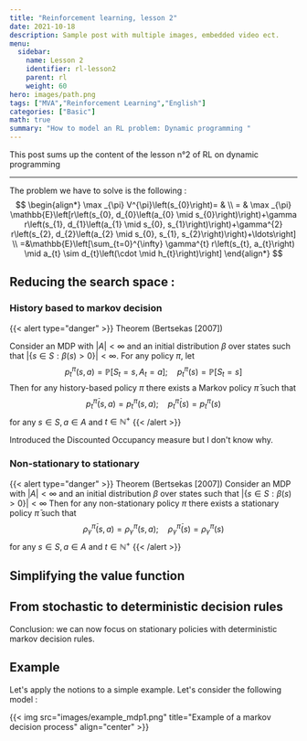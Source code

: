 ```yaml
---
title: "Reinforcement learning, lesson 2"
date: 2021-10-18
description: Sample post with multiple images, embedded video ect.
menu:
  sidebar:
    name: Lesson 2
    identifier: rl-lesson2
    parent: rl
    weight: 60
hero: images/path.png
tags: ["MVA","Reinforcement Learning","English"]
categories: ["Basic"]
math: true
summary: "How to model an RL problem: Dynamic programming "
---
```

This post sums up the content of the lesson n°2 of RL on dynamic programming

---

<style>
r { color: Red }
o { color: Orange }
g { color: Green }
b { color: Blue }
</style>

The problem we have to solve is the following : 
$$
\begin{align*}
\max _{\pi} V^{\pi}\left(s_{0}\right)= & \\
= & \max _{\pi} \mathbb{E}\left[r\left(s_{0}, d_{0}\left(a_{0} \mid s_{0}\right)\right)+\gamma r\left(s_{1}, d_{1}\left(a_{1} \mid s_{0}, s_{1}\right)\right)+\gamma^{2} r\left(s_{2}, d_{2}\left(a_{2} \mid s_{0}, s_{1}, s_{2}\right)\right)+\ldots\right] \\
=&\mathbb{E}\left[\sum_{t=0}^{\infty} \gamma^{t} r\left(s_{t}, a_{t}\right) \mid a_{t} \sim d_{t}\left(\cdot \mid h_{t}\right)\right]
\end{align*}
$$

## Reducing the search space :

### History based to markov decision 

{{< alert type="danger" >}}
Theorem (Bertsekas [2007])

Consider an MDP with $|A|<\infty$ and an initial distribution $\beta$ over states such that $|\{s \in S: \beta(s)>0\}|<\infty .$ For any policy $\pi$, let
$$
p_{t}^{\pi}(s, a)=\mathbb{P}\left[S_{t}=s, A_{t}=a\right] ; \quad p_{t}^{\pi}(s)=\mathbb{P}\left[S_{t}=s\right]
$$
Then for any history-based policy $\pi$ there exists a Markov policy $\bar{\pi}$ such that
$$
p_{t}^{\bar{\pi}}(s, a)=p_{t}^{\pi}(s, a) ; \quad p_{t}^{\bar{\pi}}(s)=p_{t}^{\pi}(s)
$$
for any $s \in S, a \in A$ and $t \in \mathbb{N}^{+}$
{{< /alert >}}

Introduced the Discounted Occupancy measure but I don't know why. 

### Non-stationary to stationary 

{{< alert type="danger" >}}
Theorem (Bertsekas [2007])
Consider an MDP with $|A|<\infty$ and an initial distribution $\beta$ over states such that $|\{s \in S: \beta(s)>0\}|<\infty$
Then for any non-stationary policy $\pi$ there exists a stationary policy $\bar{\pi}$ such that
$$
\rho_{\gamma}^{\bar{\pi}}(s, a)=\rho_{\gamma}^{\pi}(s, a) ; \quad \rho_{\gamma}^{\bar{\pi}}(s)=\rho_{\gamma}^{\pi}(s)
$$
for any $s \in S, a \in A$ and $t \in \mathbb{N}^{+}$
{{< /alert >}}

## Simplifying the value function 

## From stochastic to deterministic decision rules


Conclusion: we can now focus on stationary policies with deterministic markov decision rules. 
<!-- Started with a recap, but most of what was supposed to be a recap, was kinda new since I did not have time to go back on it. 

- always exists a deterministic markov stationary optimal policy. (mapping between state and action is deterministic). This allows to reduce the size of search. 
Focus on two task, policy evaluation (find the value function), policy learning (control) or finding the policy by solving the MDP. 

Bellman equations : for stochastic 
    $V^\pi (S) = \sum \pi(s,a) [\left r(s,a)) + \gamma\sum p(s'\mid s,a)V^\pi (s'), r(s,a)) is the expected reward on the policy $\pi$

He gave us a homework but I didn't really have time to do it, so let's focus on the explanations. 

The policy says that on s0 you choose a0, s1 choose a0, s2 choose a1 (defined by $\pi = {a_0,a_0,a_1}$)
The reward is 0 on 0, a_0. In state s1, same, but reward is 1/3 of Bernoulli. 1/3 is the expectation, which is why we put the 1/3 on the matrix reward. 

Not all MDP are goal oriented. Even if you have a stochastic goal. The optimal policy IN EXPECTATION with respect to the randomness, expected value with respect to the policy

1. Compute $V^\pi$ (using the bellman form)
    - $P^\pi$ = \begin{matrix}  &s0 & s1 & s2 \\ s0 &&&\\s1&&&\\s2&&&\\  \end{matrix}$
    - $r^{\pi}$ = [0,1/3,0]
    - Compute the inverse of $I-\gammaP^\pi$

We also saw the optimal bellman equation. A way of computing V* of S. Replace the expected reward with the max over the actions. 
It is not linear anymore, and today we will see how to compute it. 

The Q-function was introduced. $Q = \mathbb{E} [\sum_{t=0}^{\inf} g^t r(s_t,a_t) \mid (s_0,a_0) = (s,a)]$ gives the utility of each action in the state.  We can again write the bellman equation. 

_______ Was a bit lost after this, had to handle USB and bluetooth stuff

Value Iteration : apply the bellman operator iteratively, converge to an approximation of the optimal solution. Keep track of the greedy action -> return the optimal policy 

###  Complexity of the value operation 

Relies on the bellman operator, which means solving a matrix system. 

#### Extensions and Implementations 

Starvation : may end up in a loop / cycle of update that prevents you from converging

Can apply iteratively on the Q function. It's really generic. 

#### Policy iteration 

Iterate on them rather than value function. 

1. Start from policy
2. Each iteration : 
    - Policy evaluation -> bellman operator matrix equation
    - Policy improvement, compute greedy policy
3. Stop if the policy is not improving

Iterate over the $\pi$. Return $\pi$ at the end. 
The sequence generated is non decreasing. This means that it will converge in a **finite** ($ V^{\pi_k+1} \geq V^{\pi_k} $ ) number of iterations. VS the value function that has convergence in infinite.  

INSERT PROOF HERE! Was done in class.

Complexity? $O(S^3)$ which is a bit more than Value State function. 
Through Monte-Carlo is also interesting, through the expectation but it's an approximative method (control the approximation which propagates through the learning). In practice, different, but the one that converges is the exact one. 

POlicy improvement step, in $O(A)$ or $O(SA)$

Total depends on $\gamma$

#### Comparison between Value  and Policy Iteration 

Pros and Cons for each

## Other algorithms based on DP to compute optimal policy

Primal LP? 
 -->



## Example

Let's apply the notions to a simple example. Let's consider the following model : 

{{< img src="images/example_mdp1.png" title="Example of a markov decision process" align="center" >}}

<!-- {{< vs 3 >}}  stands for vertical space -->
